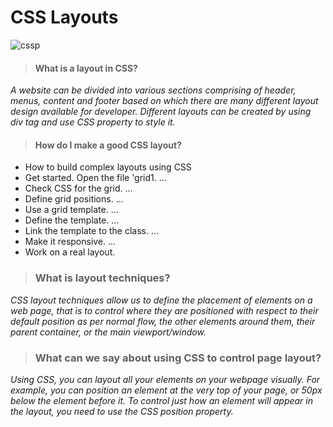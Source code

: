 #  CSS Layouts 

![cssp](https://i.morioh.com/2019/11/19/3699d978add0.jpg)

> #### What is a layout in CSS?
*A website can be divided into various sections comprising of header, menus, content and footer based on which there are many different layout design available for developer. Different layouts can be created by using div tag and use CSS property to style it.*

> #### How do I make a good CSS layout?
*  How to build complex layouts using CSS
*  Get started. Open the file 'grid1. ...
* Check CSS for the grid. ...
* Define grid positions. ...
* Use a grid template. ...
* Define the template. ...
* Link the template to the class. ...
* Make it responsive. ...
* Work on a real layout.


> ### What is layout techniques?
*CSS layout techniques allow us to define the placement of elements on a web page, that is to control where they are positioned with respect to their default position as per normal flow, the other elements around them, their parent container, or the main viewport/window.*

> ### What can we say about using CSS to control page layout?
*Using CSS, you can layout all your elements on your webpage visually. For example, you can position an element at the very top of your page, or 50px below the element before it. To control just how an element will appear in the layout, you need to use the CSS position property.*

